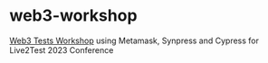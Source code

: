 # web3-workshop
[Web3 Tests Workshop](https://www.canva.com/design/DAFhsNgBMAA/Kvvw44v1WzsIH7B6xpSB7w/view?utm_content=DAFhsNgBMAA&utm_campaign=designshare&utm_medium=link&utm_source=publishsharelink) using Metamask, Synpress and Cypress for Live2Test 2023 Conference